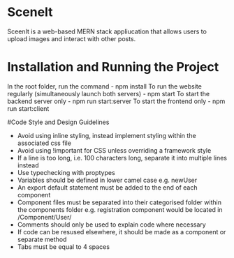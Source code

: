 # SceneIt
SceenIt is a web-based MERN stack appliucation that allows users to upload images and interact with other posts. 

# Installation and Running the Project
In the root folder, run the command - npm install
To run the website regularly (simultaneously launch both servers) - npm start
To start the backend server only - npm run start:server
To start the frontend only - npm run start:client

#Code Style and Design Guidelines
* Avoid using inline styling, instead implement styling within the associated css file
* Avoid using !important for CSS unless overriding a framework style
* If a line is too long, i.e. 100 characters long, separate it into multiple lines instead
* Use typechecking with proptypes
* Variables should be defined in lower camel case e.g. newUser
* An export default statement must be added to the end of each component
* Component files must be separated into their categorised folder within the components folder e.g. registration component would be located in /Component/User/
* Comments should only be used to explain code where necessary
* If code can be resused elsewhere, it should be made as a component or separate method
* Tabs must be equal to 4 spaces
